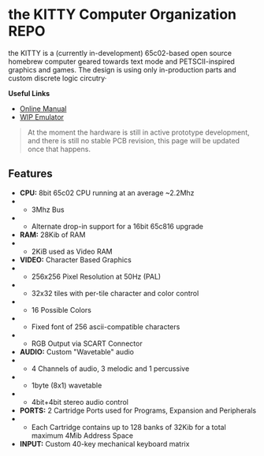 # the KITTY Computer Organization REPO

the KITTY is a (currently in-development) 65c02-based open source homebrew computer geared towards text mode and PETSCII-inspired graphics and games. The design is using only in-production parts and custom discrete logic circutry·

**Useful Links**
* [Online Manual](https://kitty-6502.github.io/)
* [WIP Emulator](https://github.com/smaldragon/KittyEMU)

> At the moment the hardware is still in active prototype development, and there is still no stable PCB revision, this page will be updated once that happens.

## Features
* **CPU:** 8bit 65c02 CPU running at an average ~2.2Mhz
* * 3Mhz Bus
* * Alternate drop-in support for a 16bit 65c816 upgrade
* **RAM:** 28Kib of RAM
* * 2KiB used as Video RAM
* **VIDEO:** Character Based Graphics
* * 256x256 Pixel Resolution at 50Hz (PAL)
* * 32x32 tiles with per-tile character and color control
* * 16 Possible Colors
* * Fixed font of 256 ascii-compatible characters
* * RGB Output via SCART Connector
* **AUDIO:** Custom "Wavetable" audio
* * 4 Channels of audio, 3 melodic and 1 percussive
* * 1byte (8x1) wavetable
* * 4bit+4bit stereo audio control
* **PORTS:** 2 Cartridge Ports used for Programs, Expansion and Peripherals
* * Each Cartridge contains up to 128 banks of 32Kib for a total maximum 4Mib Address Space
* **INPUT:** Custom 40-key mechanical keyboard matrix
